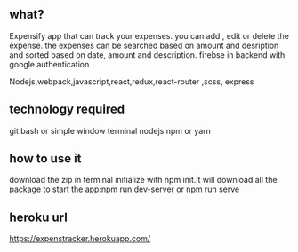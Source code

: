 ## what?
Expensify app that can track your expenses. you can add , edit or delete the expense. the expenses can be searched based on amount and desription and sorted based on date, amount and description.
firebse in backend with google authentication

Nodejs,webpack,javascript,react,redux,react-router ,scss, express
## technology required
git bash or simple window terminal
nodejs
npm or yarn

## how to use it
download the zip
in terminal initialize with npm init.it will download all the package
to start the app:npm run dev-server or npm run serve

## heroku url
https://expenstracker.herokuapp.com/
